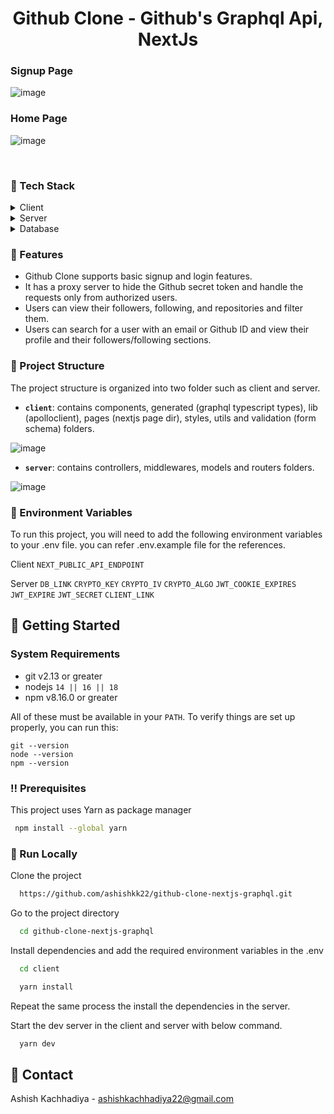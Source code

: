 
<div align="center">
  <h1>Github Clone - Github's Graphql Api, NextJs</h1>
</div>

### Signup Page
![image](https://github.com/ashishkk22/scientific-calculator/assets/83124264/de94039f-7d19-4151-a7ba-e964e23e6632)

### Home Page
![image](https://github.com/ashishkk22/github-clone-nextjs-graphql/assets/83124264/e6936366-b81c-4c02-af81-3f82d2a3d7f9)

<br />

<!-- TechStack -->

### :space_invader: Tech Stack

<details>
  <summary>Client</summary>
  <ul>
    <li><a href="https://www.typescriptlang.org/">Typescript</a></li>
    <li><a href="https://nextjs.org/">Next.js</a></li>
    <li><a href="https://reactjs.org/">React.js</a></li>
    <li><a href="https://tailwindcss.com/">TailwindCSS</a></li>
  </ul>
</details>

<details>
  <summary>Server</summary>
  <ul>
    <li><a href="https://expressjs.com/">Express</a></li>
    <li><a href="https://www.npmjs.com/package/graphql-request">Graphql-request</a></li>
  </ul>
</details>

<details>
<summary>Database</summary>
  <ul>
    <li><a href="https://www.mongodb.com/">MongoDB</a></li>
  </ul>
</details>

<!-- Features -->

### :dart: Features

- Github Clone supports basic signup and login features.
- It has a proxy server to hide the Github secret token and handle the requests only from authorized users.
- Users can view their followers, following, and repositories and filter them.
- Users can search for a user with an email or Github ID and view their profile and their followers/following sections.

### 📁 Project Structure

The project structure is organized into two folder such as client and server.

- **`client`**: contains components, generated (graphql typescript types), lib (apolloclient), pages (nextjs page dir), styles, utils and validation (form schema) folders.

![image](https://github.com/ashishkk22/github-clone-nextjs-graphql/assets/83124264/ce7477ed-cb23-4227-83d6-73926d52e163)

- **`server`**: contains controllers, middlewares, models and routers folders.

![image](https://github.com/ashishkk22/github-clone-nextjs-graphql/assets/83124264/875890a5-481f-44b8-bff9-21c34d65e20b)

<!-- Env Variables -->

### :key: Environment Variables

To run this project, you will need to add the following environment variables to your .env file. you can refer .env.example file for the references.

Client
`NEXT_PUBLIC_API_ENDPOINT`

Server
`DB_LINK`
`CRYPTO_KEY`
`CRYPTO_IV`
`CRYPTO_ALGO`
`JWT_COOKIE_EXPIRES`
`JWT_EXPIRE`
`JWT_SECRET`
`CLIENT_LINK`

<!-- Getting Started -->

## :toolbox: Getting Started

### System Requirements

- git v2.13 or greater
- nodejs `14 || 16 || 18`
- npm v8.16.0 or greater

All of these must be available in your `PATH`. To verify things are set up
properly, you can run this:

```shell
git --version
node --version
npm --version
```

<!-- Prerequisites -->

### :bangbang: Prerequisites

This project uses Yarn as package manager

```bash
 npm install --global yarn
```

<!-- Run Locally -->

### :running: Run Locally

Clone the project

```bash
  https://github.com/ashishkk22/github-clone-nextjs-graphql.git
```

Go to the project directory

```bash
  cd github-clone-nextjs-graphql
```

Install dependencies and add the required environment variables in the .env

```bash
  cd client
```

```bash
  yarn install
```

Repeat the same process the install the dependencies in the server.

Start the dev server in the client and server with below command.

```bash
  yarn dev
```


<!-- Contact -->

## :handshake: Contact

Ashish Kachhadiya - ashishkachhadiya22@gmail.com
